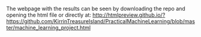 The webpage with the results can be seen by downloading the repo and opening the html file or directly at:
http://htmlpreview.github.io/?https://github.com/KirrinTreasureIsland/PracticalMachineLearning/blob/master/machine_learning_project.html
